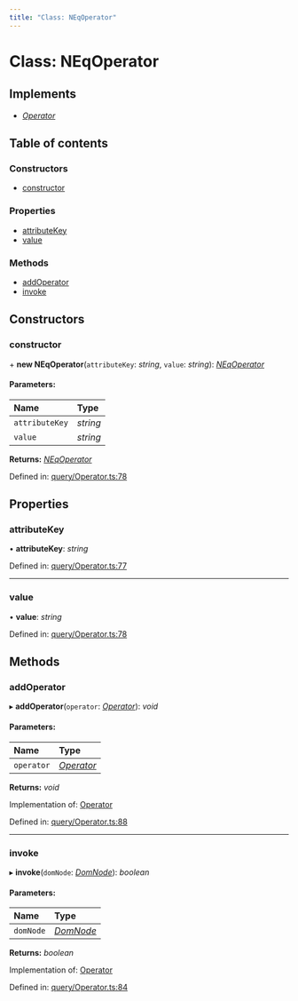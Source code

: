 ```yaml
---
title: "Class: NEqOperator"
---
```


# Class: NEqOperator

## Implements

* [*Operator*](../interfaces/operator.md)

## Table of contents

### Constructors

- [constructor](neqoperator.md#constructor)

### Properties

- [attributeKey](neqoperator.md#attributekey)
- [value](neqoperator.md#value)

### Methods

- [addOperator](neqoperator.md#addoperator)
- [invoke](neqoperator.md#invoke)

## Constructors

### constructor

\+ **new NEqOperator**(`attributeKey`: *string*, `value`: *string*): [*NEqOperator*](neqoperator.md)

#### Parameters:

Name | Type |
:------ | :------ |
`attributeKey` | *string* |
`value` | *string* |

**Returns:** [*NEqOperator*](neqoperator.md)

Defined in: [query/Operator.ts:78](https://github.com/44x1carbon/gigantes/blob/89b5bd4/src/query/Operator.ts#L78)

## Properties

### attributeKey

• **attributeKey**: *string*

Defined in: [query/Operator.ts:77](https://github.com/44x1carbon/gigantes/blob/89b5bd4/src/query/Operator.ts#L77)

___

### value

• **value**: *string*

Defined in: [query/Operator.ts:78](https://github.com/44x1carbon/gigantes/blob/89b5bd4/src/query/Operator.ts#L78)

## Methods

### addOperator

▸ **addOperator**(`operator`: [*Operator*](../interfaces/operator.md)): *void*

#### Parameters:

Name | Type |
:------ | :------ |
`operator` | [*Operator*](../interfaces/operator.md) |

**Returns:** *void*

Implementation of: [Operator](../interfaces/operator.md)

Defined in: [query/Operator.ts:88](https://github.com/44x1carbon/gigantes/blob/89b5bd4/src/query/Operator.ts#L88)

___

### invoke

▸ **invoke**(`domNode`: [*DomNode*](domnode.md)): *boolean*

#### Parameters:

Name | Type |
:------ | :------ |
`domNode` | [*DomNode*](domnode.md) |

**Returns:** *boolean*

Implementation of: [Operator](../interfaces/operator.md)

Defined in: [query/Operator.ts:84](https://github.com/44x1carbon/gigantes/blob/89b5bd4/src/query/Operator.ts#L84)
